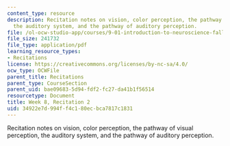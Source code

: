 ```yaml
---
content_type: resource
description: Recitation notes on vision, color perception, the pathway of visual perception,
  the auditory system, and the pathway of auditory perception.
file: /ol-ocw-studio-app/courses/9-01-introduction-to-neuroscience-fall-2007/34922e7d994ff4c180ecbca7817c1831_wk08_9_01_r05.pdf
file_size: 241732
file_type: application/pdf
learning_resource_types:
- Recitations
license: https://creativecommons.org/licenses/by-nc-sa/4.0/
ocw_type: OCWFile
parent_title: Recitations
parent_type: CourseSection
parent_uid: bae09683-5d94-fdf2-fc27-da41b1f56514
resourcetype: Document
title: Week 8, Recitation 2
uid: 34922e7d-994f-f4c1-80ec-bca7817c1831
---
```

Recitation notes on vision, color perception, the pathway of visual perception, the auditory system, and the pathway of auditory perception.